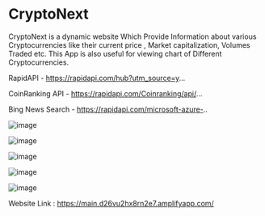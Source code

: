 # CryptoNext
CryptoNext is a dynamic website Which Provide Information about various Cryptocurrencies like their current price , Market capitalization, Volumes Traded etc. This App is also useful for viewing chart of Different Cryptocurrencies.

RapidAPI - https://rapidapi.com/hub?utm_source=y...

CoinRanking API - https://rapidapi.com/Coinranking/api/...

Bing News Search - https://rapidapi.com/microsoft-azure-..

![image](https://user-images.githubusercontent.com/65328387/187278665-af5de755-4b45-4205-a3bc-c0ec72bbc769.png)

![image](https://user-images.githubusercontent.com/65328387/187278681-2f8d9a4b-1f72-4880-9e12-cdd7aa4ebfc9.png)

![image](https://user-images.githubusercontent.com/65328387/187278827-1066aa0f-922e-4592-af82-786e5e10fd9d.png)

![image](https://user-images.githubusercontent.com/65328387/187279047-4796ca0b-08b0-40ec-9e8a-6b9094af5e5e.png)

![image](https://user-images.githubusercontent.com/65328387/187279073-fb96c2ef-c834-47b3-85c2-55ce5b3f1ae4.png)

Website Link : https://main.d26vu2hx8rn2e7.amplifyapp.com/

